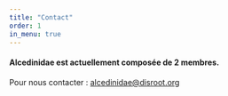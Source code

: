 ```yaml
---
title: "Contact"
order: 1
in_menu: true
---
```

#### Alcedinidae est actuellement composée de 2 membres.

Pour nous contacter : [alcedinidae@disroot.org](mailto:alcedinidae@disroot.org) 